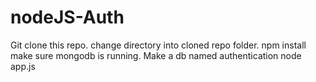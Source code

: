 # nodeJS-Auth

Git clone this repo.
change directory into cloned repo folder.
npm install
make sure mongodb is running.
Make a db named authentication
node app.js
